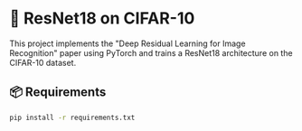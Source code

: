 # 🧠 ResNet18 on CIFAR-10

This project implements the "Deep Residual Learning for Image Recognition" paper using PyTorch and trains a ResNet18 architecture on the CIFAR-10 dataset.

## 📦 Requirements

```bash
pip install -r requirements.txt
